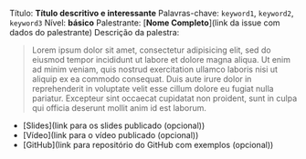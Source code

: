 Título: **Título descritivo e interessante**
Palavras-chave: `keyword1`, `keyword2`, `keyword3`
Nível: **básico**
Palestrante: [**Nome Completo**](link da issue com dados do palestrante)
Descrição da palestra:
> Lorem ipsum dolor sit amet, consectetur adipisicing elit, sed do eiusmod
tempor incididunt ut labore et dolore magna aliqua. Ut enim ad minim veniam,
quis nostrud exercitation ullamco laboris nisi ut aliquip ex ea commodo
consequat. Duis aute irure dolor in reprehenderit in voluptate velit esse
cillum dolore eu fugiat nulla pariatur. Excepteur sint occaecat cupidatat non
proident, sunt in culpa qui officia deserunt mollit anim id est laborum.

- [Slides](link para os slides publicado (opcional))
- [Vídeo](link para o vídeo publicado (opcional))
- [GitHub](link para repositório do GitHub com exemplos (opcional))
